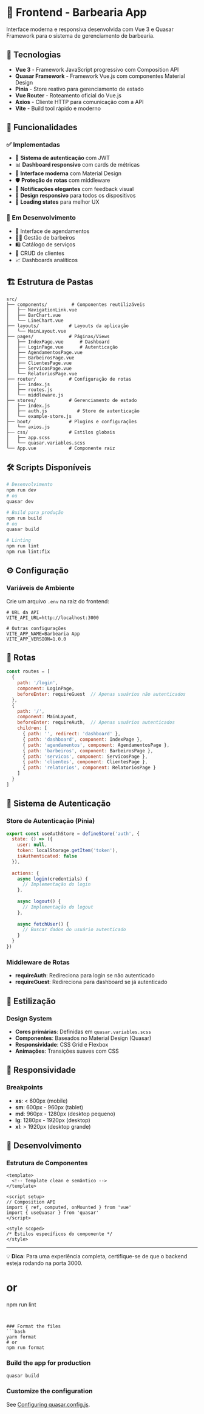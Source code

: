 # 🎨 Frontend - Barbearia App

Interface moderna e responsiva desenvolvida com Vue 3 e Quasar Framework para o sistema de gerenciamento de barbearia.

## 🚀 Tecnologias

- **Vue 3** - Framework JavaScript progressivo com Composition API
- **Quasar Framework** - Framework Vue.js com componentes Material Design
- **Pinia** - Store reativo para gerenciamento de estado
- **Vue Router** - Roteamento oficial do Vue.js
- **Axios** - Cliente HTTP para comunicação com a API
- **Vite** - Build tool rápido e moderno

## 📱 Funcionalidades

### ✅ Implementadas
- 🔐 **Sistema de autenticação** com JWT
- 📊 **Dashboard responsivo** com cards de métricas
- 🎨 **Interface moderna** com Material Design
- 🛡️ **Proteção de rotas** com middleware
- 💬 **Notificações elegantes** com feedback visual
- 📱 **Design responsivo** para todos os dispositivos
- 🌙 **Loading states** para melhor UX

### 🔄 Em Desenvolvimento
- 📅 Interface de agendamentos
- 👨‍💼 Gestão de barbeiros
- 🛍️ Catálogo de serviços
- 👥 CRUD de clientes
- 📈 Dashboards analíticos

## 🏗️ Estrutura de Pastas

```
src/
├── components/         # Componentes reutilizáveis
│   ├── NavigationLink.vue
│   ├── BarChart.vue
│   └── LineChart.vue
├── layouts/           # Layouts da aplicação
│   └── MainLayout.vue
├── pages/             # Páginas/Views
│   ├── IndexPage.vue      # Dashboard
│   ├── LoginPage.vue      # Autenticação
│   ├── AgendamentosPage.vue
│   ├── BarbeirosPage.vue
│   ├── ClientesPage.vue
│   ├── ServicosPage.vue
│   └── RelatoriosPage.vue
├── router/            # Configuração de rotas
│   ├── index.js
│   ├── routes.js
│   └── middleware.js
├── stores/            # Gerenciamento de estado
│   ├── index.js
│   ├── auth.js           # Store de autenticação
│   └── example-store.js
├── boot/              # Plugins e configurações
│   └── axios.js
├── css/               # Estilos globais
│   ├── app.scss
│   └── quasar.variables.scss
└── App.vue            # Componente raiz
```

## 🛠️ Scripts Disponíveis

```bash
# Desenvolvimento
npm run dev
# ou
quasar dev

# Build para produção
npm run build
# ou
quasar build

# Linting
npm run lint
npm run lint:fix
```

## ⚙️ Configuração

### Variáveis de Ambiente
Crie um arquivo `.env` na raiz do frontend:

```env
# URL da API
VITE_API_URL=http://localhost:3000

# Outras configurações
VITE_APP_NAME=Barbearia App
VITE_APP_VERSION=1.0.0
```

## 🎯 Rotas

```javascript
const routes = [
  {
    path: '/login',
    component: LoginPage,
    beforeEnter: requireGuest  // Apenas usuários não autenticados
  },
  {
    path: '/',
    component: MainLayout,
    beforeEnter: requireAuth,  // Apenas usuários autenticados
    children: [
      { path: '', redirect: 'dashboard' },
      { path: 'dashboard', component: IndexPage },
      { path: 'agendamentos', component: AgendamentosPage },
      { path: 'barbeiros', component: BarbeirosPage },
      { path: 'servicos', component: ServicosPage },
      { path: 'clientes', component: ClientesPage },
      { path: 'relatorios', component: RelatoriosPage }
    ]
  }
]
```

## 🔐 Sistema de Autenticação

### Store de Autenticação (Pinia)
```javascript
export const useAuthStore = defineStore('auth', {
  state: () => ({
    user: null,
    token: localStorage.getItem('token'),
    isAuthenticated: false
  }),
  
  actions: {
    async login(credentials) {
      // Implementação do login
    },
    
    async logout() {
      // Implementação do logout
    },
    
    async fetchUser() {
      // Buscar dados do usuário autenticado
    }
  }
})
```

### Middleware de Rotas
- **requireAuth**: Redireciona para login se não autenticado
- **requireGuest**: Redireciona para dashboard se já autenticado

## 💅 Estilização

### Design System
- **Cores primárias**: Definidas em `quasar.variables.scss`
- **Componentes**: Baseados no Material Design (Quasar)
- **Responsividade**: CSS Grid e Flexbox
- **Animações**: Transições suaves com CSS

## 📱 Responsividade

### Breakpoints
- **xs**: < 600px (mobile)
- **sm**: 600px - 960px (tablet)
- **md**: 960px - 1280px (desktop pequeno)
- **lg**: 1280px - 1920px (desktop)
- **xl**: > 1920px (desktop grande)

## 🔧 Desenvolvimento

### Estrutura de Componentes
```vue
<template>
  <!-- Template clean e semântico -->
</template>

<script setup>
// Composition API
import { ref, computed, onMounted } from 'vue'
import { useQuasar } from 'quasar'
</script>

<style scoped>
/* Estilos específicos do componente */
</style>
```

---

💡 **Dica**: Para uma experiência completa, certifique-se de que o backend esteja rodando na porta 3000.
# or
npm run lint
```


### Format the files
```bash
yarn format
# or
npm run format
```


### Build the app for production
```bash
quasar build
```

### Customize the configuration
See [Configuring quasar.config.js](https://v2.quasar.dev/quasar-cli-vite/quasar-config-js).
